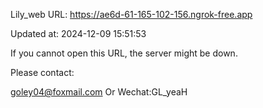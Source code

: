Lily_web URL: https://ae6d-61-165-102-156.ngrok-free.app

Updated at: 2024-12-09 15:51:53

If you cannot open this URL, the server might be down.

Please contact: 

goley04@foxmail.com Or Wechat:GL_yeaH